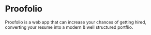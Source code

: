 # Proofolio
Proofolio is a web app that can increase your chances of getting hired, converting your resume into a modern &amp; well structured portflio.
